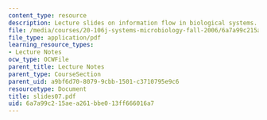 ```yaml
---
content_type: resource
description: Lecture slides on information flow in biological systems.
file: /media/courses/20-106j-systems-microbiology-fall-2006/6a7a99c215aea261bbe013ff666016a7_slides07.pdf
file_type: application/pdf
learning_resource_types:
- Lecture Notes
ocw_type: OCWFile
parent_title: Lecture Notes
parent_type: CourseSection
parent_uid: a9bf6d70-8079-9cbb-1501-c3710795e9c6
resourcetype: Document
title: slides07.pdf
uid: 6a7a99c2-15ae-a261-bbe0-13ff666016a7
---
```

